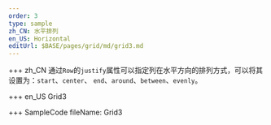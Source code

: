 ```yaml
---
order: 3
type: sample
zh_CN: 水平排列
en_US: Horizontal
editUrl: $BASE/pages/grid/md/grid3.md
---
```


+++ zh_CN
通过<Code>Row</Code>的<Code>justify</Code>属性可以指定列在水平方向的排列方式，可以将其设置为：<Code>start</Code>、<Code>center</Code>、
<Code>end</Code>、<Code>around</Code>、<Code>between</Code>、<Code>evenly</Code>。

+++ en_US
Grid3

+++ SampleCode
fileName: Grid3

